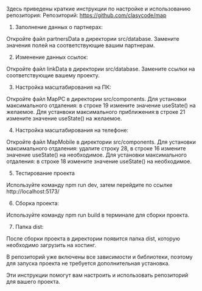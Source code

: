 Здесь приведены краткие инструкции по настройке и использованию репозитория:
Репозиторий: https://github.com/clasycode/map

1. Заполнение данных о партнерах:

Откройте файл partnersData в директории src/database.
Замените значения полей на соответствующие вашим партнерам.

2. Изменение данных ссылок:

Откройте файл linkData в директории src/database.
Замените ссылки на соответствующие вашему проекту.

3. Настройка масштабирования на ПК:

Откройте файл MapPC в директории src/components.
Для установки максимального отдаления: в строке 19 измените значение useState() на желаемое.
Для устанвоки максимального приближения:в строке 21 измените значение useState() на желаемое.

4. Настройка масштабирования на телефоне:

Откройте файл MapMobile в директории src/components.
Для установки максимального отдаления: удалите строку 28, в строке 16 измените значение useState() на необходимое.
Для установки максимального отдаления: в строке 18 измените значение useState() на необходимое.

5. Тестирование проекта

Используйте команду npm run dev, затем перейдите по ссылке http://localhost:5173/

6. Сборка проекта:

Используйте команду npm run build в терминале для сборки проекта.

7. Папка dist:

После сборки проекта в директории появится папка dist, которую необходимо загрузить на хостинг.

В репозиторий уже включены все зависимости и библиотеки, поэтому для запуска проекта не требуется дополнительная установка.

Эти инструкции помогут вам настроить и использовать репозиторий для вашего проекта.
